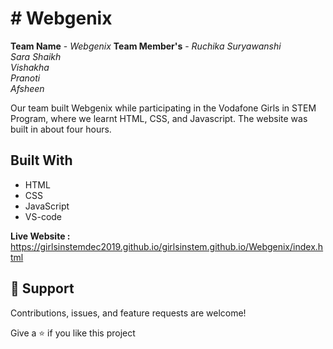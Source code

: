 # # Webgenix
**Team Name** - *Webgenix*
**Team Member's** -
 *Ruchika Suryawanshi*<br>
*Sara Shaikh*<br>
*Vishakha*<br>
*Pranoti*<br>
*Afsheen*<br>

Our team built Webgenix while participating in the Vodafone Girls in STEM Program, where we learnt HTML, CSS, and Javascript. The website was built in about four hours.

## Built With
- HTML
- CSS
- JavaScript
- VS-code


**Live Website :**
https://girlsinstemdec2019.github.io/girlsinstem.github.io/Webgenix/index.html
## 🤝 Support

Contributions, issues, and feature requests are welcome!

Give a ⭐️ if you like this project
